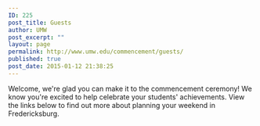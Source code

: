 ```yaml
---
ID: 225
post_title: Guests
author: UMW
post_excerpt: ""
layout: page
permalink: http://www.umw.edu/commencement/guests/
published: true
post_date: 2015-01-12 21:38:25
---
```

Welcome, we're glad you can make it to the commencement ceremony! We know you're excited to help celebrate your students' achievements. View the links below to find out more about planning your weekend in Fredericksburg.